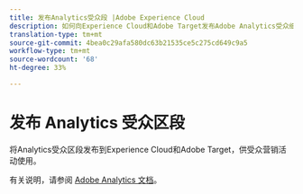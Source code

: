 ```yaml
---
title: 发布Analytics受众段 |Adobe Experience Cloud
description: 如何向Experience Cloud和Adobe Target发布Adobe Analytics受众细分，供受众营销活动使用。
translation-type: tm+mt
source-git-commit: 4bea0c29afa580dc63b21535ce5c275cd649c9a5
workflow-type: tm+mt
source-wordcount: '68'
ht-degree: 33%

---
```



# 发布 Analytics 受众区段

将Analytics受众区段发布到Experience Cloud和Adobe Target，供受众营销活动使用。

有关说明，请参阅 [Adobe Analytics 文档](https://docs.adobe.com/content/help/zh-Hans/analytics/components/segmentation/segmentation-workflow/seg-publish.html)。
